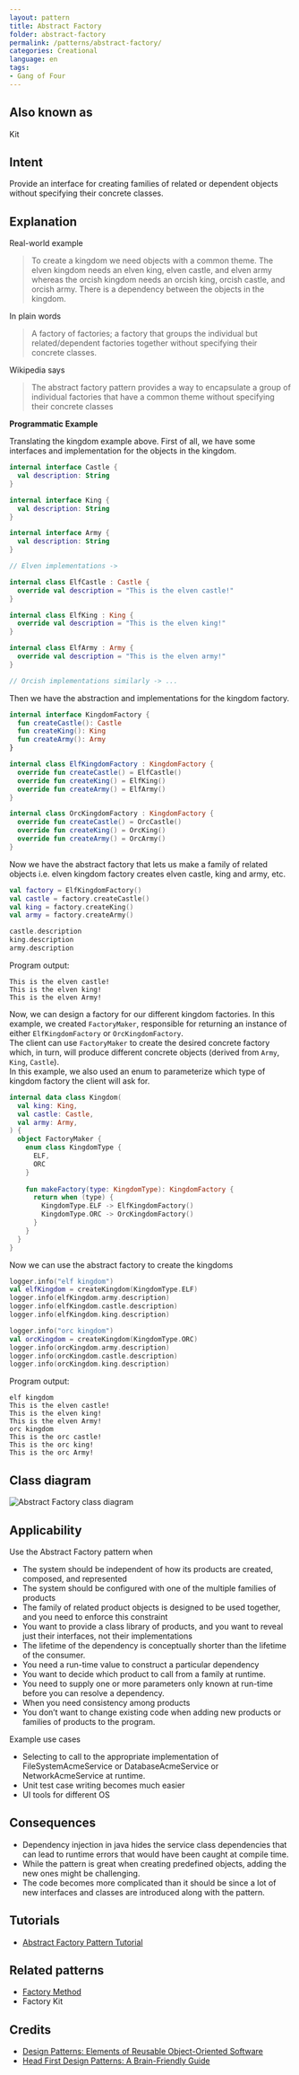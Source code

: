 ```yaml
---
layout: pattern
title: Abstract Factory
folder: abstract-factory
permalink: /patterns/abstract-factory/
categories: Creational
language: en
tags:
- Gang of Four
---
```


## Also known as

Kit

## Intent

Provide an interface for creating families of related or dependent objects
without specifying their concrete classes.

## Explanation

Real-world example

> To create a kingdom we need objects with a common theme. The elven kingdom
> needs an elven king, elven castle, and elven army whereas the orcish kingdom
> needs an orcish king, orcish castle, and orcish army. There is a dependency
> between the objects in the kingdom.

In plain words

> A factory of factories; a factory that groups the individual but
> related/dependent factories together without specifying their concrete
> classes.

Wikipedia says

> The abstract factory pattern provides a way to encapsulate a group of
> individual factories that have a common theme without specifying their
> concrete classes

**Programmatic Example**

Translating the kingdom example above. First of all, we have some interfaces and
implementation for the objects in the kingdom.

```kotlin
internal interface Castle {
  val description: String
}

internal interface King {
  val description: String
}

internal interface Army {
  val description: String
}

// Elven implementations ->

internal class ElfCastle : Castle {
  override val description = "This is the elven castle!"
}

internal class ElfKing : King {
  override val description = "This is the elven king!"
}

internal class ElfArmy : Army {
  override val description = "This is the elven army!"
}

// Orcish implementations similarly -> ...
```

Then we have the abstraction and implementations for the kingdom factory.

```kotlin
internal interface KingdomFactory {
  fun createCastle(): Castle
  fun createKing(): King
  fun createArmy(): Army
}

internal class ElfKingdomFactory : KingdomFactory {
  override fun createCastle() = ElfCastle()
  override fun createKing() = ElfKing()
  override fun createArmy() = ElfArmy()
}

internal class OrcKingdomFactory : KingdomFactory {
  override fun createCastle() = OrcCastle()
  override fun createKing() = OrcKing()
  override fun createArmy() = OrcArmy()
}
```

Now we have the abstract factory that lets us make a family of related objects
i.e. elven kingdom factory creates elven castle, king and army, etc.

```kotlin
val factory = ElfKingdomFactory()
val castle = factory.createCastle()
val king = factory.createKing()
val army = factory.createArmy()

castle.description
king.description
army.description
```

Program output:

```shell
This is the elven castle!
This is the elven king!
This is the elven Army!
```

Now, we can design a factory for our different kingdom factories. In this
example, we created `FactoryMaker`, responsible for returning an instance of
either `ElfKingdomFactory` or `OrcKingdomFactory`.  
The client can use `FactoryMaker` to create the desired concrete factory which,
in turn, will produce different concrete objects (derived from `Army`, `King`,
`Castle`).  
In this example, we also used an enum to parameterize which type of kingdom
factory the client will ask for.

```kotlin
internal data class Kingdom(
  val king: King,
  val castle: Castle,
  val army: Army,
) {
  object FactoryMaker {
    enum class KingdomType {
      ELF,
      ORC
    }
    
    fun makeFactory(type: KingdomType): KingdomFactory {
      return when (type) {
        KingdomType.ELF -> ElfKingdomFactory()
        KingdomType.ORC -> OrcKingdomFactory()
      }
    }
  }
}
```

Now we can use the abstract factory to create the kingdoms

```kotlin
logger.info("elf kingdom")
val elfKingdom = createKingdom(KingdomType.ELF)
logger.info(elfKingdom.army.description)
logger.info(elfKingdom.castle.description)
logger.info(elfKingdom.king.description)

logger.info("orc kingdom")
val orcKingdom = createKingdom(KingdomType.ORC)
logger.info(orcKingdom.army.description)
logger.info(orcKingdom.castle.description)
logger.info(orcKingdom.king.description)
```

Program output:

```shell
elf kingdom
This is the elven castle!
This is the elven king!
This is the elven Army!
orc kingdom
This is the orc castle!
This is the orc king!
This is the orc Army!
```

## Class diagram

![Abstract Factory class diagram](etc/abstract-factory.svg "Abstract Factory class diagram")

## Applicability

Use the Abstract Factory pattern when

* The system should be independent of how its products are created, composed,
  and represented
* The system should be configured with one of the multiple families of products
* The family of related product objects is designed to be used together, and
  you need to enforce this constraint
* You want to provide a class library of products, and you want to reveal just
  their interfaces, not their implementations
* The lifetime of the dependency is conceptually shorter than the lifetime of
  the consumer.
* You need a run-time value to construct a particular dependency
* You want to decide which product to call from a family at runtime.
* You need to supply one or more parameters only known at run-time before you
  can resolve a dependency.
* When you need consistency among products
* You don’t want to change existing code when adding new products or families of
  products to the program.

Example use cases

* Selecting to call to the appropriate implementation of FileSystemAcmeService
  or DatabaseAcmeService or NetworkAcmeService at runtime.
* Unit test case writing becomes much easier
* UI tools for different OS

## Consequences

* Dependency injection in java hides the service class dependencies that can
  lead to runtime errors that would have been caught at compile time.
* While the pattern is great when creating predefined objects, adding the new
  ones might be challenging.
* The code becomes more complicated than it should be since a lot of new
  interfaces and classes are introduced along with the pattern.

## Tutorials

* [Abstract Factory Pattern Tutorial](https://www.journaldev.com/1418/abstract-factory-design-pattern-in-java)

## Related patterns

* [Factory Method](../factory-method/README.md)
* Factory Kit

[//]: # (TODO: link after adding the pattern)

## Credits

* [Design Patterns: Elements of Reusable Object-Oriented Software](https://www.amazon.com/gp/product/0201633612/ref=as_li_tl?ie=UTF8&camp=1789&creative=9325&creativeASIN=0201633612&linkCode=as2&tag=javadesignpat-20&linkId=675d49790ce11db99d90bde47f1aeb59)
* [Head First Design Patterns: A Brain-Friendly Guide](https://www.amazon.com/gp/product/0596007124/ref=as_li_tl?ie=UTF8&camp=1789&creative=9325&creativeASIN=0596007124&linkCode=as2&tag=javadesignpat-20&linkId=6b8b6eea86021af6c8e3cd3fc382cb5b)
